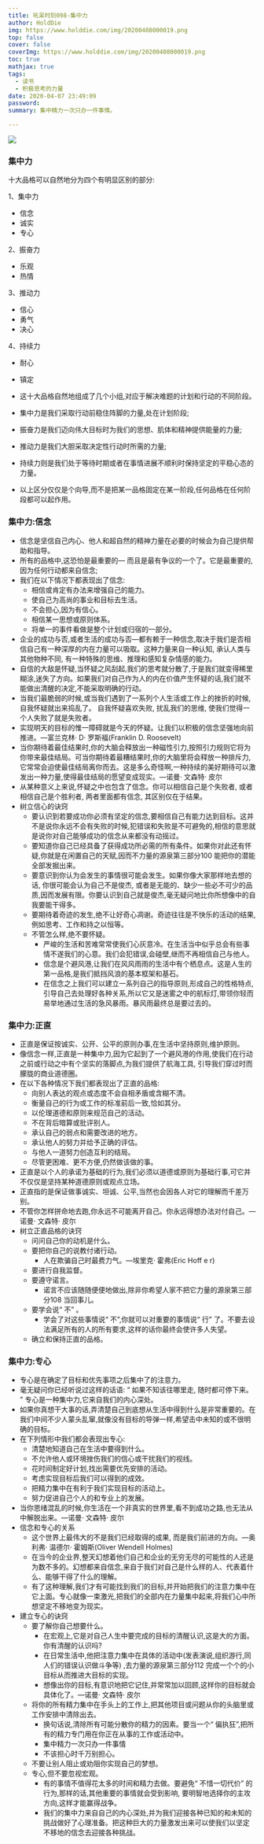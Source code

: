 ```yaml
---
title: 吼呆时刻098-集中力
author: HoldDie
img: https://www.holddie.com/img/20200408000019.png
top: false
cover: false
coverImg: https://www.holddie.com/img/20200408000019.png
toc: true
mathjax: true
tags:
  - 读书
  - 积极思考的力量
date: 2020-04-07 23:49:09
password:
summary: 集中精力一次只办一件事情。

---
```


![](https://www.holddie.com/img/20200408000019.png)

### 集中力

十大品格可以自然地分为四个有明显区别的部分: 

1、集中力

- 信念
- 诚实
- 专心

2、振奋力

- 乐观
- 热情

3、推动力

- 信心
- 勇气
- 决心

4、持续力

- 耐心
- 镇定



- 这十大品格自然地组成了几个小组,对应于解决难题的计划和行动的不同阶段。

- 集中力是我们采取行动前稳住阵脚的力量,处在计划阶段;
- 振奋力是我们迈向伟大目标时为我们的思想、肌体和精神提供能量的力量;
- 推动力是我们大胆采取决定性行动时所需的力量;
- 持续力则是我们处于等待时期或者在事情进展不顺利时保持坚定的平稳心态的力量。
- 以上区分仅仅是个向导,而不是把某一品格固定在某一阶段,任何品格在任何阶段都可以起作用。

### 集中力:信念

- 信念是坚信自己内心、他人和超自然的精神力量在必要的时候会为自己提供帮助和指导。
- 所有的品格中,这恐怕是最重要的— 而且是最有争议的一个了。它是最重要的,因为任何行动都来自信念;
- 我们在以下情况下都表现出了信念:
  - 相信或肯定有办法来增强自己的能力。
  - 使自己为高尚的事业和目标去生活。
  - 不会担心,因为有信心。
  - 相信某一思想或原则体系。
  - 将单一的事件看做是整个计划或归宿的一部分。
- 企业的成功与否,或者生活的成功与否—都有赖于一种信念,取决于我们是否相信自己有一种深厚的内在力量可以吸取。这种力量来自一种认知, 承认人类与其他物种不同, 有一种特殊的思维、推理和感知复杂情感的能力。
- 自信的大敌是怀疑,当怀疑之风刮起,我们的思考就分散了,于是我们就变得稀里糊涂,迷失了方向。如果我们对自己作为人的内在价值产生怀疑的话,我们就不能做出清醒的决定,不能采取明确的行动。
- 当我们最脆弱的时候,或当我们遇到了一系列个人生活或工作上的挫折的时候, 自我怀疑就出来捣乱了。 自我怀疑喜欢失败, 扰乱我们的思维, 使我们觉得一个人失败了就是失败者。
- 实现明天的目标的惟一障碍就是今天的怀疑。让我们以积极的信念坚强地向前推进。—富兰克林· D· 罗斯福(Franklin D. Roosevelt)
- 当你期待着最佳结果时,你的大脑会释放出一种磁性引力,按照引力规则它将为你带来最佳结局。可当你期待着最糟结果时,你的大脑里将会释放一种排斥力,它常常会迫使最佳结局离你而去。这是多么奇怪啊,一种持续的美好期待可以激发出一种力量,使得最佳结局的愿望变成现实。—诺曼· 文森特· 皮尔
- 从某种意义上来说,怀疑之中也包含了信念。你可以相信自己是个失败者, 或者相信自己是个胜利者, 两者里面都有信念, 其区别仅在于结果。
- 树立信心的诀窍
  - 要认识到若要成功你必须有坚定的信念,要相信自己有能力达到目标。这并不是说你永远不会有失败的时候,犯错误和失败是不可避免的,相信的意思就是说你对自己能够成功的信念从来都没有动摇过。
  - 要知道你自己已经具备了获得成功所必需的所有条件。如果你对此还有怀疑,你就是在闲置自己的天赋,因而不力量的源泉第三部分100 能把你的潜能全部发掘出来。
  - 要意识到你认为会发生的事情很可能会发生。如果你像大家那样地去想的话, 你很可能会认为自己不是俊杰, 或者是无能的、缺少一些必不可少的品质,因而发展有限。你要认识到自己就是俊杰,毫无疑问地比你所想像中的自我要能干得多。
  - 要期待着奇迹的发生,绝不让好奇心凋谢。奇迹往往是不快乐的活动的结果,例如思考、工作和持之以恒等。
  - 不管怎么样,绝不要怀疑。
    - 严峻的生活和苦难常常使我们心灰意冷。在生活当中似乎总会有些事情不遂我们的心意。我们会犯错误,会碰壁,继而不再相信自己与他人。
    - 信念是个避风港,让我们在风风雨雨的生活中有个栖息点。这是人生的第一品格,是我们抵挡风浪的基本框架和基石。
    - 在信念之上我们可以建立一系列自己的指导原则,形成自己的性格特点,引导自己去处理好各种关系,所以它又是迷雾之中的航标灯,带领你轻而易举地通过生活的急风暴雨。暴风雨最终总是要过去的。

### 集中力:正直

- 正直是保证按诚实、公开、公平的原则办事,在生活中坚持原则,维护原则。
- 像信念一样,正直是一种集中力,因为它起到了一个避风港的作用,使我们在行动之前或行动之中有个坚实的落脚点,为我们提供了航海工具, 引导我们穿过时而朦胧的商业道德圈。
- 在以下各种情况下我们都表现出了正直的品格:
  - 向别人表达的观点或态度不会自相矛盾或含糊不清。
  - 衡量自己的行为或工作的标准前后一致,恰如其分。
  - 以伦理道德和原则来规范自己的活动。
  - 不在背后暗算或批评别人。
  - 承认自己的弱点和需要改进的地方。
  - 承认他人的努力并给予正确的评估。
  - 与他人一道努力创造互利的结局。
  - 尽管更困难、更不方便,仍然做该做的事。
- 正直是以个人的承诺为基础的行为,我们必须以道德或原则为基础行事,可它并不仅仅是坚持某种道德原则或观点立场。
- 正直指的是保证做事诚实、坦诚、公平,当然也会因各人对它的理解而千差万别。
- 不管你怎样拼命地去跑,你永远不可能离开自己。你永远得想办法对付自己。—诺曼· 文森特· 皮尔
- 树立正直品格的诀窍
  - 问问自己你的动机是什么。
  - 要把你自己的说教付诸行动。
    - 人在欺骗自己时最费力气。—埃里克· 霍弗(Eric Hoff e r)
  - 要进行自我监督。
  - 要遵守诺言。
    - 诺言不应该随随便便地做出,除非你希望人家不把它力量的源泉第三部分108 当回事儿。
  - 要学会说“ 不” 。
    - 学会了对这些事情说“ 不”,你就可以对重要的事情说“ 行” 了。不要去设法满足所有的人的所有要求,这样的话你最终会使许多人失望。
  - 确立和保持正直的品格。

### 集中力:专心

- 专心是在确定了目标和优先事项之后集中了的注意力。
- 毫无疑问你已经听说过这样的话语: “ 如果不知该往哪里走, 随时都可停下来。 ” 专心是一种集中力,它来自我们的内心深处。
- 如果你真想干大事的话,弄清楚自己到底想从生活中得到什么是非常重要的。在我们中间不少人蒙头乱窜,就像没有目标的导弹一样,希望击中未知的或不很明确的目标。
- 在下列情形中我们都会表现出专心:
  - 清楚地知道自己在生活中要得到什么。
  - 不允许他人或环境挫伤我们的信心或干扰我们的视线。
  - 花时间制定好计划,找出需要优先安排的活动。
  - 考虑实现目标后我们可以得到的成效。
  - 把精力集中在有利于我们实现目标的活动上。
  - 努力促进自己个人的和专业上的发展。
- 当你思绪混乱的时候,你生活在一个非真实的世界里,看不到成功之路,也无法从中解脱出来。—诺曼· 文森特· 皮尔
- 信念和专心的关系
  - 这个世界上最伟大的不是我们已经取得的成果, 而是我们前进的方向。—奥利弗· 温德尔· 霍姆斯(Oliver Wendell Holmes)
  - 在当今的企业界,整天幻想着他们自己和企业的无穷无尽的可能性的人还是为数不多的。幻想都来自信念,来自于我们对自己是什么样的人、代表着什么、能够干得了什么的理解。
  - 有了这种理解,我们才有可能找到我们的目标,并开始把我们的注意力集中在它上面。专心就像一束激光,把我们的全部内在力量集中起来,将我们心中所想坚定不移地变为现实。
- 建立专心的诀窍
  - 要了解你自己想要什么。
    - 在宏观上,它是对自己人生中要完成的目标的清醒认识,这是大的方面。你有清醒的认识吗?
    - 在日常生活中,他把注意力集中在具体的活动中(发表演说,组织游行,同人们的错误认识做斗争等) ,去力量的源泉第三部分112 完成一个个的小目标从而推进大目标的实现。
    - 想像出你的目标,有意识地把它记住,并常常加以回顾,这样你的目标就会具体化了。—诺曼· 文森特· 皮尔
  - 将你的所有精力集中在手头上的工作上,把其他项目或问题从你的头脑里或工作安排中清除出去。
    - 换句话说,清除所有可能分散你的精力的因素。要当一个“ 偏执狂”,把所有的精力专门用在你正在从事的工作或活动中。
    - 集中精力一次只办一件事情
    - 不该担心时千万别担心。
  - 不要让别人阻止或劝阻你实现自己的梦想。
  - 专心,但不要忽视宏观。
    - 有的事情不值得花太多的时间和精力去做。要避免“ 不惜一切代价” 的行为,那样的话,其他重要的事情就会受到影响, 要明智地选择你的主攻方向,这样才能赢得战争。
    - 我们的集中力来自自己的内心深处,并为我们迎接各种已知的和未知的挑战做好了心理准备。把这种巨大的力量激发出来可以使我们以坚定不移地的信念去迎接各种挑战。